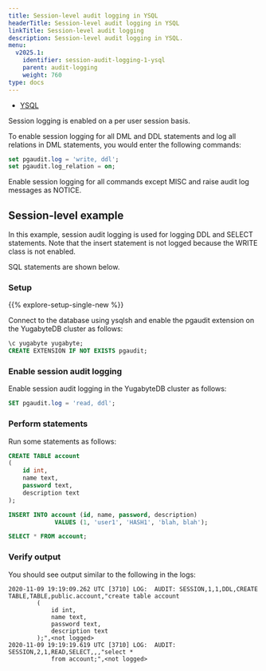```yaml
---
title: Session-level audit logging in YSQL
headerTitle: Session-level audit logging in YSQL
linkTitle: Session-level audit logging
description: Session-level audit logging in YSQL.
menu:
  v2025.1:
    identifier: session-audit-logging-1-ysql
    parent: audit-logging
    weight: 760
type: docs
---
```


<ul class="nav nav-tabs-alt nav-tabs-yb">
  <li >
    <a href="../session-audit-logging-ysql/" class="nav-link active">
      <i class="icon-postgres" aria-hidden="true"></i>
      YSQL
    </a>
  </li>
</ul>

Session logging is enabled on a per user session basis.

To enable session logging for all DML and DDL statements and log all relations in DML statements, you would enter the following commands:

```sql
set pgaudit.log = 'write, ddl';
set pgaudit.log_relation = on;
```

Enable session logging for all commands except MISC and raise audit log messages as NOTICE.

## Session-level example

In this example, session audit logging is used for logging DDL and SELECT statements. Note that the insert statement is not logged because the WRITE class is not enabled.

SQL statements are shown below.

### Setup

{{% explore-setup-single-new %}}

Connect to the database using ysqlsh and enable the pgaudit extension on the YugabyteDB cluster as follows:

```sql
\c yugabyte yugabyte;
CREATE EXTENSION IF NOT EXISTS pgaudit;
```

### Enable session audit logging

Enable session audit logging in the YugabyteDB cluster as follows:

```sql
SET pgaudit.log = 'read, ddl';
```

### Perform statements

Run some statements as follows:

```sql
CREATE TABLE account
(
    id int,
    name text,
    password text,
    description text
);

INSERT INTO account (id, name, password, description)
             VALUES (1, 'user1', 'HASH1', 'blah, blah');

SELECT * FROM account;
```

### Verify output

You should see output similar to the following in the logs:

```output
2020-11-09 19:19:09.262 UTC [3710] LOG:  AUDIT: SESSION,1,1,DDL,CREATE
TABLE,TABLE,public.account,"create table account
        (
            id int,
            name text,
            password text,
            description text
        );",<not logged>
2020-11-09 19:19:19.619 UTC [3710] LOG:  AUDIT: SESSION,2,1,READ,SELECT,,,"select *
            from account;",<not logged>
```
